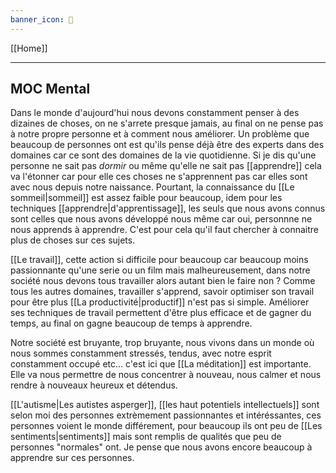 ```yaml
---
banner_icon: 🧠
---
```


[[Home]]

---

## MOC Mental

Dans le monde d'aujourd'hui nous devons constamment penser à des dizaines de choses, on ne s'arrete presque jamais, au final on ne pense pas à notre propre personne et à comment nous améliorer. Un problème que beaucoup de personnes ont est qu'ils pense déjà être des experts dans des domaines car ce sont des domaines de la vie quotidienne. Si je dis qu'une personne ne sait pas *dormir* ou même qu'elle ne sait pas [[apprendre]] cela va l'étonner car pour elle ces choses ne s'apprennent pas car elles sont avec nous depuis notre naissance. Pourtant, la connaissance du [[Le sommeil|sommeil]] est assez faible pour beaucoup, idem pour les techniques [[apprendre|d'apprentissage]], les seuls que nous avons connus sont celles que nous avons développé nous même car oui, personnne ne nous apprends à apprendre. C'est pour cela qu'il faut chercher à connaitre plus de choses sur ces sujets.

[[Le travail]], cette action si difficile pour beaucoup car beaucoup moins passionnante qu'une serie ou un film mais malheureusement, dans notre société nous devons tous travailler alors autant bien le faire non ? Comme tous les autres domaines, travailler s'apprend, savoir optimiser son travail pour être plus [[La productivité|productif]] n'est pas si simple. Améliorer ses techniques de travail permettent d'être plus efficace et de gagner du temps, au final on gagne beaucoup de temps à apprendre.

Notre société est bruyante, trop bruyante, nous vivons dans un monde où nous sommes constamment stressés, tendus, avec notre esprit constamment occupé etc... c'est ici que [[La méditation]] est importante. Elle va nous permettre de nous concentrer à nouveau, nous calmer et nous rendre à nouveaux heureux et détendus.

[[L'autisme|Les autistes asperger]], [[les haut potentiels intellectuels]] sont selon moi des personnes extrèmement passionnantes et intéréssantes, ces personnes voient le monde différement, pour beaucoup ils ont peu de [[Les sentiments|sentiments]] mais sont remplis de qualités que peu de personnes "normales" ont. Je pense que nous avons encore beaucoup à apprendre sur ces personnes.